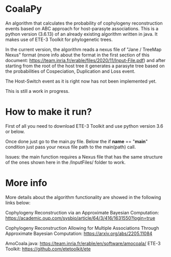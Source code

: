 # CoalaPy
An algorithm that calculates the probability of cophylogeny reconstruction events based on ABC approach for host-parasyte associations.
This is a python version (3.6.13) of an already existing algorithm written in java. It makes use of ETE-3 Toolkit for phylogenetic trees.

In the current version, the algorithm reads a nexus file of "Jane / TreeMap Nexus" format 
(more info about the format in the first section of this document: https://team.inria.fr/erable/files/2020/11/Input-File.pdf)
and after starting from the root of the host tree it generates a parasyte tree based on the probabilities of Cospeciation, Duplication and Loss event.

The Host-Switch event as it is right now has not been implemented yet.

This is still a work in progress.

# How to make it run?

First of all you need to download ETE-3 Toolkit and use python version 3.6 or below.

Once done just go to the main.py file.
Below the if __name__ == "__main__" condition just pass your nexus file path to the main(path) call.

Issues: the main function requires a Nexus file that has the same structure of the ones shown here in the /InputFiles/ folder to work. 

# More info

More details about the algorithm functionality are showed in the following links below:

Cophylogeny Reconstruction via an Approximate Bayesian Computation: https://academic.oup.com/sysbio/article/64/3/416/1631550?login=true

Cophylogeny Reconstruction Allowing for Multiple Associations Through Approximate Bayesian Computation: https://arxiv.org/abs/2205.11084


AmoCoala.java: https://team.inria.fr/erable/en/software/amocoala/
ETE-3 Toolkit: https://github.com/etetoolkit/ete

